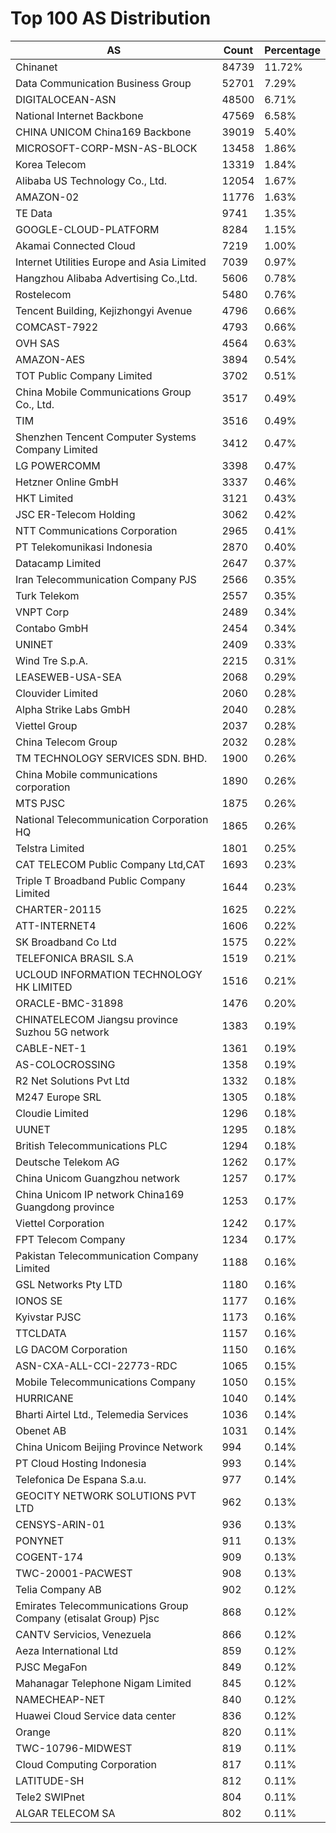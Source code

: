 # Top 100 AS Distribution
| AS | Count | Percentage |
|----|----|----|
| Chinanet | 84739 | 11.72% |
| Data Communication Business Group | 52701 | 7.29% |
| DIGITALOCEAN-ASN | 48500 | 6.71% |
| National Internet Backbone | 47569 | 6.58% |
| CHINA UNICOM China169 Backbone | 39019 | 5.40% |
| MICROSOFT-CORP-MSN-AS-BLOCK | 13458 | 1.86% |
| Korea Telecom | 13319 | 1.84% |
| Alibaba US Technology Co., Ltd. | 12054 | 1.67% |
| AMAZON-02 | 11776 | 1.63% |
| TE Data | 9741 | 1.35% |
| GOOGLE-CLOUD-PLATFORM | 8284 | 1.15% |
| Akamai Connected Cloud | 7219 | 1.00% |
| Internet Utilities Europe and Asia Limited | 7039 | 0.97% |
| Hangzhou Alibaba Advertising Co.,Ltd. | 5606 | 0.78% |
| Rostelecom | 5480 | 0.76% |
| Tencent Building, Kejizhongyi Avenue | 4796 | 0.66% |
| COMCAST-7922 | 4793 | 0.66% |
| OVH SAS | 4564 | 0.63% |
| AMAZON-AES | 3894 | 0.54% |
| TOT Public Company Limited | 3702 | 0.51% |
| China Mobile Communications Group Co., Ltd. | 3517 | 0.49% |
| TIM | 3516 | 0.49% |
| Shenzhen Tencent Computer Systems Company Limited | 3412 | 0.47% |
| LG POWERCOMM | 3398 | 0.47% |
| Hetzner Online GmbH | 3337 | 0.46% |
| HKT Limited | 3121 | 0.43% |
| JSC ER-Telecom Holding | 3062 | 0.42% |
| NTT Communications Corporation | 2965 | 0.41% |
| PT Telekomunikasi Indonesia | 2870 | 0.40% |
| Datacamp Limited | 2647 | 0.37% |
| Iran Telecommunication Company PJS | 2566 | 0.35% |
| Turk Telekom | 2557 | 0.35% |
| VNPT Corp | 2489 | 0.34% |
| Contabo GmbH | 2454 | 0.34% |
| UNINET | 2409 | 0.33% |
| Wind Tre S.p.A. | 2215 | 0.31% |
| LEASEWEB-USA-SEA | 2068 | 0.29% |
| Clouvider Limited | 2060 | 0.28% |
| Alpha Strike Labs GmbH | 2040 | 0.28% |
| Viettel Group | 2037 | 0.28% |
| China Telecom Group | 2032 | 0.28% |
| TM TECHNOLOGY SERVICES SDN. BHD. | 1900 | 0.26% |
| China Mobile communications corporation | 1890 | 0.26% |
| MTS PJSC | 1875 | 0.26% |
| National Telecommunication Corporation HQ | 1865 | 0.26% |
| Telstra Limited | 1801 | 0.25% |
| CAT TELECOM Public Company Ltd,CAT | 1693 | 0.23% |
| Triple T Broadband Public Company Limited | 1644 | 0.23% |
| CHARTER-20115 | 1625 | 0.22% |
| ATT-INTERNET4 | 1606 | 0.22% |
| SK Broadband Co Ltd | 1575 | 0.22% |
| TELEFONICA BRASIL S.A | 1519 | 0.21% |
| UCLOUD INFORMATION TECHNOLOGY HK LIMITED | 1516 | 0.21% |
| ORACLE-BMC-31898 | 1476 | 0.20% |
| CHINATELECOM Jiangsu province Suzhou 5G network | 1383 | 0.19% |
| CABLE-NET-1 | 1361 | 0.19% |
| AS-COLOCROSSING | 1358 | 0.19% |
| R2 Net Solutions Pvt Ltd | 1332 | 0.18% |
| M247 Europe SRL | 1305 | 0.18% |
| Cloudie Limited | 1296 | 0.18% |
| UUNET | 1295 | 0.18% |
| British Telecommunications PLC | 1294 | 0.18% |
| Deutsche Telekom AG | 1262 | 0.17% |
| China Unicom Guangzhou network | 1257 | 0.17% |
| China Unicom IP network China169 Guangdong province | 1253 | 0.17% |
| Viettel Corporation | 1242 | 0.17% |
| FPT Telecom Company | 1234 | 0.17% |
| Pakistan Telecommunication Company Limited | 1188 | 0.16% |
| GSL Networks Pty LTD | 1180 | 0.16% |
| IONOS SE | 1177 | 0.16% |
| Kyivstar PJSC | 1173 | 0.16% |
| TTCLDATA | 1157 | 0.16% |
| LG DACOM Corporation | 1150 | 0.16% |
| ASN-CXA-ALL-CCI-22773-RDC | 1065 | 0.15% |
| Mobile Telecommunications Company | 1050 | 0.15% |
| HURRICANE | 1040 | 0.14% |
| Bharti Airtel Ltd., Telemedia Services | 1036 | 0.14% |
| Obenet AB | 1031 | 0.14% |
| China Unicom Beijing Province Network | 994 | 0.14% |
| PT Cloud Hosting Indonesia | 993 | 0.14% |
| Telefonica De Espana S.a.u. | 977 | 0.14% |
| GEOCITY NETWORK SOLUTIONS PVT LTD | 962 | 0.13% |
| CENSYS-ARIN-01 | 936 | 0.13% |
| PONYNET | 911 | 0.13% |
| COGENT-174 | 909 | 0.13% |
| TWC-20001-PACWEST | 908 | 0.13% |
| Telia Company AB | 902 | 0.12% |
| Emirates Telecommunications Group Company (etisalat Group) Pjsc | 868 | 0.12% |
| CANTV Servicios, Venezuela | 866 | 0.12% |
| Aeza International Ltd | 859 | 0.12% |
| PJSC MegaFon | 849 | 0.12% |
| Mahanagar Telephone Nigam Limited | 845 | 0.12% |
| NAMECHEAP-NET | 840 | 0.12% |
| Huawei Cloud Service data center | 836 | 0.12% |
| Orange | 820 | 0.11% |
| TWC-10796-MIDWEST | 819 | 0.11% |
| Cloud Computing Corporation | 817 | 0.11% |
| LATITUDE-SH | 812 | 0.11% |
| Tele2 SWIPnet | 804 | 0.11% |
| ALGAR TELECOM SA | 802 | 0.11% |
